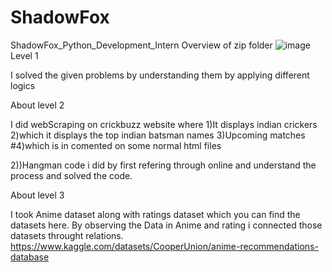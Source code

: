 # ShadowFox
ShadowFox_Python_Development_Intern
Overview of zip folder
![image](https://github.com/deshaboina-2210030452/ShadowFox/assets/162108375/ca31e2b8-65f2-4126-98c5-32b5a520758a)
Level 1

I solved the given problems by understanding them by applying different logics 

About level 2

I did webScraping on crickbuzz website where 
1)It displays indian crickers 
2)which it displays the top indian batsman names
3)Upcoming matches
#4)which is in comented on some normal html files

2))Hangman code i did by first refering through online and understand the process and solved the code.

About level 3 

I took Anime dataset along with ratings dataset which you can find the datasets here.
By observing the Data in Anime and rating i connected those datasets throught relations.
https://www.kaggle.com/datasets/CooperUnion/anime-recommendations-database


